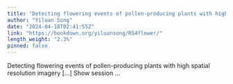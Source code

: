```yaml
---
title: "Detecting flowering events of pollen-producing plants with high spatial resolution imagery"
author: "Yiluan Song"
date: "2024-04-18T02:41:55Z"
link: "https://bookdown.org/yiluansong/RS4flower/"
length_weight: "2.3%"
pinned: false
---
```


Detecting flowering events of pollen-producing plants with high spatial resolution imagery [...] Show session ...
